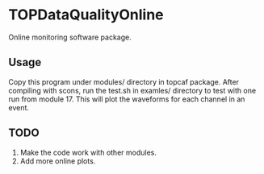 # TOPDataQualityOnline

Online monitoring software package.

## Usage

Copy this program under modules/ directory in topcaf package. After compiling with scons, run the test.sh in examles/ directory to test with one run from module 17. This will plot the waveforms for each channel in an event.

## TODO

1. Make the code work with other modules.
2. Add more online plots.
